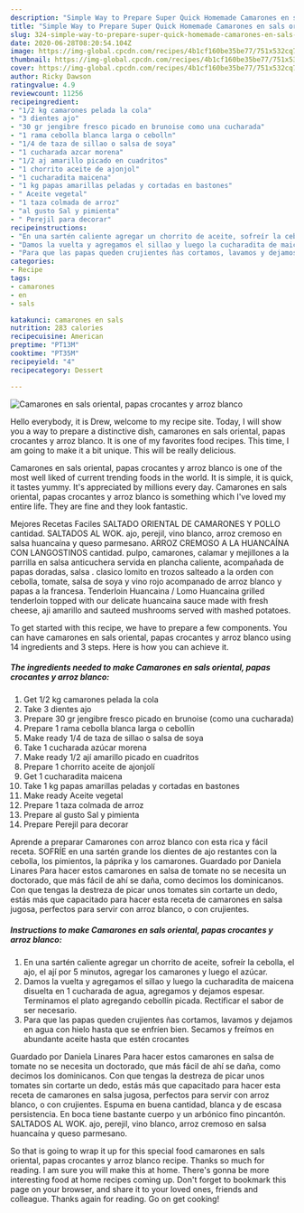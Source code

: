 ```yaml
---
description: "Simple Way to Prepare Super Quick Homemade Camarones en sals oriental, papas crocantes y arroz blanco"
title: "Simple Way to Prepare Super Quick Homemade Camarones en sals oriental, papas crocantes y arroz blanco"
slug: 324-simple-way-to-prepare-super-quick-homemade-camarones-en-sals-oriental-papas-crocantes-y-arroz-blanco
date: 2020-06-28T08:20:54.104Z
image: https://img-global.cpcdn.com/recipes/4b1cf160be35be77/751x532cq70/camarones-en-sals-oriental-papas-crocantes-y-arroz-blanco-foto-principal.jpg
thumbnail: https://img-global.cpcdn.com/recipes/4b1cf160be35be77/751x532cq70/camarones-en-sals-oriental-papas-crocantes-y-arroz-blanco-foto-principal.jpg
cover: https://img-global.cpcdn.com/recipes/4b1cf160be35be77/751x532cq70/camarones-en-sals-oriental-papas-crocantes-y-arroz-blanco-foto-principal.jpg
author: Ricky Dawson
ratingvalue: 4.9
reviewcount: 11256
recipeingredient:
- "1/2 kg camarones pelada la cola"
- "3 dientes ajo"
- "30 gr jengibre fresco picado en brunoise como una cucharada"
- "1 rama cebolla blanca larga o cebolln"
- "1/4 de taza de sillao o salsa de soya"
- "1 cucharada azcar morena"
- "1/2 aj amarillo picado en cuadritos"
- "1 chorrito aceite de ajonjol"
- "1 cucharadita maicena"
- "1 kg papas amarillas peladas y cortadas en bastones"
- " Aceite vegetal"
- "1 taza colmada de arroz"
- "al gusto Sal y pimienta"
- " Perejil para decorar"
recipeinstructions:
- "En una sartén caliente agregar un chorrito de aceite, sofreír la cebolla, el ajo, el ají por 5 minutos, agregar los camarones y luego el azúcar."
- "Damos la vuelta y agregamos el sillao y luego la cucharadita de maicena disuelta en 1 cucharada de agua, agregamos y dejamos espesar. Terminamos el plato agregando cebollín picada. Rectificar el sabor de ser necesario."
- "Para que las papas queden crujientes ñas cortamos, lavamos y dejamos en agua con hielo hasta que se enfríen bien. Secamos y freímos en abundante aceite hasta que estén crocantes"
categories:
- Recipe
tags:
- camarones
- en
- sals

katakunci: camarones en sals 
nutrition: 283 calories
recipecuisine: American
preptime: "PT13M"
cooktime: "PT35M"
recipeyield: "4"
recipecategory: Dessert

---
```



![Camarones en sals oriental, papas crocantes y arroz blanco](https://img-global.cpcdn.com/recipes/4b1cf160be35be77/751x532cq70/camarones-en-sals-oriental-papas-crocantes-y-arroz-blanco-foto-principal.jpg)

Hello everybody, it is Drew, welcome to my recipe site. Today, I will show you a way to prepare a distinctive dish, camarones en sals oriental, papas crocantes y arroz blanco. It is one of my favorites food recipes. This time, I am going to make it a bit unique. This will be really delicious.

Camarones en sals oriental, papas crocantes y arroz blanco is one of the most well liked of current trending foods in the world. It is simple, it is quick, it tastes yummy. It's appreciated by millions every day. Camarones en sals oriental, papas crocantes y arroz blanco is something which I've loved my entire life. They are fine and they look fantastic.

Mejores Recetas Faciles SALTADO ORIENTAL DE CAMARONES Y POLLO cantidad. SALTADOS AL WOK. ajo, perejil, vino blanco, arroz cremoso en salsa huancaína y queso parmesano. ARROZ CREMOSO A LA HUANCAÍNA CON LANGOSTINOS cantidad. pulpo, camarones, calamar y mejillones a la parrilla en salsa anticuchera servida en plancha caliente, acompañada de papas doradas, salsa . clasico lomito en trozos salteado a la orden con cebolla, tomate, salsa de soya y vino rojo acompanado de arroz blanco y papas a la francesa. Tenderloin Huancaina / Lomo Huancaina grilled tenderloin topped with our delicate huancaina sauce made with fresh cheese, aji amarillo and sauteed mushrooms served with mashed potatoes.


To get started with this recipe, we have to prepare a few components. You can have camarones en sals oriental, papas crocantes y arroz blanco using 14 ingredients and 3 steps. Here is how you can achieve it.

<!--inarticleads1-->

##### The ingredients needed to make Camarones en sals oriental, papas crocantes y arroz blanco:

1. Get 1/2 kg camarones pelada la cola
1. Take 3 dientes ajo
1. Prepare 30 gr jengibre fresco picado en brunoise (como una cucharada)
1. Prepare 1 rama cebolla blanca larga o cebollín
1. Make ready 1/4 de taza de sillao o salsa de soya
1. Take 1 cucharada azúcar morena
1. Make ready 1/2 ají amarillo picado en cuadritos
1. Prepare 1 chorrito aceite de ajonjolí
1. Get 1 cucharadita maicena
1. Take 1 kg papas amarillas peladas y cortadas en bastones
1. Make ready  Aceite vegetal
1. Prepare 1 taza colmada de arroz
1. Prepare al gusto Sal y pimienta
1. Prepare  Perejil para decorar


Aprende a preparar Camarones con arroz blanco con esta rica y fácil receta. SOFRÍE en una sartén grande los dientes de ajo restantes con la cebolla, los pimientos, la páprika y los camarones. Guardado por Daniela Linares Para hacer estos camarones en salsa de tomate no se necesita un doctorado, que más fácil de ahí se daña, como decimos los dominicanos. Con que tengas la destreza de picar unos tomates sin cortarte un dedo, estás más que capacitado para hacer esta receta de camarones en salsa jugosa, perfectos para servir con arroz blanco, o con crujientes. 

<!--inarticleads2-->

##### Instructions to make Camarones en sals oriental, papas crocantes y arroz blanco:

1. En una sartén caliente agregar un chorrito de aceite, sofreír la cebolla, el ajo, el ají por 5 minutos, agregar los camarones y luego el azúcar.
1. Damos la vuelta y agregamos el sillao y luego la cucharadita de maicena disuelta en 1 cucharada de agua, agregamos y dejamos espesar. Terminamos el plato agregando cebollín picada. Rectificar el sabor de ser necesario.
1. Para que las papas queden crujientes ñas cortamos, lavamos y dejamos en agua con hielo hasta que se enfríen bien. Secamos y freímos en abundante aceite hasta que estén crocantes


Guardado por Daniela Linares Para hacer estos camarones en salsa de tomate no se necesita un doctorado, que más fácil de ahí se daña, como decimos los dominicanos. Con que tengas la destreza de picar unos tomates sin cortarte un dedo, estás más que capacitado para hacer esta receta de camarones en salsa jugosa, perfectos para servir con arroz blanco, o con crujientes. Espuma en buena cantidad, blanca y de escasa persistencia. En boca tiene bastante cuerpo y un arbónico fino pincantón. SALTADOS AL WOK. ajo, perejil, vino blanco, arroz cremoso en salsa huancaína y queso parmesano. 

So that is going to wrap it up for this special food camarones en sals oriental, papas crocantes y arroz blanco recipe. Thanks so much for reading. I am sure you will make this at home. There's gonna be more interesting food at home recipes coming up. Don't forget to bookmark this page on your browser, and share it to your loved ones, friends and colleague. Thanks again for reading. Go on get cooking!
